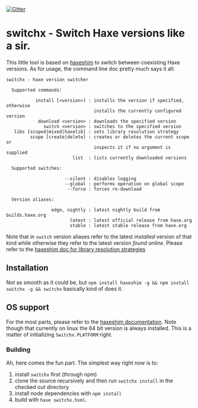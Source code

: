 [![Gitter](https://badges.gitter.im/Join%20Chat.svg)](https://gitter.im/lix-pm/Lobby)

# switchx - Switch Haxe versions like a sir.

This little tool is based on [haxeshim](https://github.com/lix-pm/haxeshim) to switch between coexisting Haxe versions. As for usage, the command line doc pretty much says it all:

```
switchx - haxe version switcher

  Supported commands:

           install [<version>] : installs the version if specified, otherwise
                                 installs the currently configured version
            download <version> : downloads the specified version
              switch <version> : switches to the specified version
   libs [scoped|mixed|haxelib] : sets library resolution strategy
         scope [create|delete] : creates or deletes the current scope or
                                 inspects it if no argument is supplied
                         list  : lists currently downloaded versions

  Supported switches:

                      --silent : disables logging
                      --global : performs operation on global scope
                       --force : forces re-download

  Version aliases:

                 edge, nightly : latest nightly build from builds.haxe.org
                        latest : latest official release from haxe.org
                        stable : latest stable release from haxe.org
```

Note that in `switch` version aliases refer to the latest *installed* version of that kind while otherwise they refer to the latest version *found online*. Please refer to the [haxeshim doc for library resolution strategies](https://github.com/lix-pm/haxeshim#library-resolution)

## Installation

Not as smooth as it could be, but `npm install haxeshim -g && npm install switchx -g && switchx` basically kind of does it. 

## OS support

For the most parts, please refer to the [haxeshim documentation](https://github.com/lix-pm/haxeshim#os-support). Note though that currently on linux the 64 bit version is always installed. This is a matter of initializing `Switchx.PLATFORM` right.

### Building

Ah, here comes the fun part. The simplest way right now is to:
  
1. install `switchx` first (through npm)
2. clone the source recursively and then run `switchx install` in the checked out directory
3. install node dependencies with `npm install`
4. build with `haxe switchx.hxml`.
